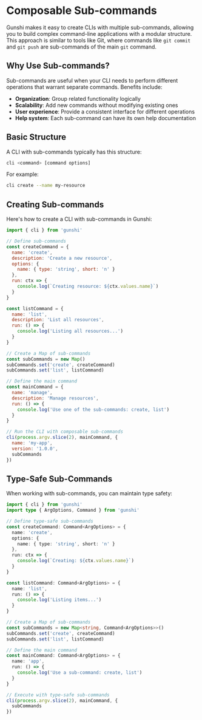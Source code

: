 # Composable Sub-commands

Gunshi makes it easy to create CLIs with multiple sub-commands, allowing you to build complex command-line applications with a modular structure. This approach is similar to tools like Git, where commands like `git commit` and `git push` are sub-commands of the main `git` command.

## Why Use Sub-commands?

Sub-commands are useful when your CLI needs to perform different operations that warrant separate commands. Benefits include:

- **Organization**: Group related functionality logically
- **Scalability**: Add new commands without modifying existing ones
- **User experience**: Provide a consistent interface for different operations
- **Help system**: Each sub-command can have its own help documentation

## Basic Structure

A CLI with sub-commands typically has this structure:

```sh
cli <command> [command options]
```

For example:

```sh
cli create --name my-resource
```

## Creating Sub-commands

Here's how to create a CLI with sub-commands in Gunshi:

```js
import { cli } from 'gunshi'

// Define sub-commands
const createCommand = {
  name: 'create',
  description: 'Create a new resource',
  options: {
    name: { type: 'string', short: 'n' }
  },
  run: ctx => {
    console.log(`Creating resource: ${ctx.values.name}`)
  }
}

const listCommand = {
  name: 'list',
  description: 'List all resources',
  run: () => {
    console.log('Listing all resources...')
  }
}

// Create a Map of sub-commands
const subCommands = new Map()
subCommands.set('create', createCommand)
subCommands.set('list', listCommand)

// Define the main command
const mainCommand = {
  name: 'manage',
  description: 'Manage resources',
  run: () => {
    console.log('Use one of the sub-commands: create, list')
  }
}

// Run the CLI with composable sub-commands
cli(process.argv.slice(2), mainCommand, {
  name: 'my-app',
  version: '1.0.0',
  subCommands
})
```

## Type-Safe Sub-Commands

When working with sub-commands, you can maintain type safety:

```ts
import { cli } from 'gunshi'
import type { ArgOptions, Command } from 'gunshi'

// Define type-safe sub-commands
const createCommand: Command<ArgOptions> = {
  name: 'create',
  options: {
    name: { type: 'string', short: 'n' }
  },
  run: ctx => {
    console.log(`Creating: ${ctx.values.name}`)
  }
}

const listCommand: Command<ArgOptions> = {
  name: 'list',
  run: () => {
    console.log('Listing items...')
  }
}

// Create a Map of sub-commands
const subCommands = new Map<string, Command<ArgOptions>>()
subCommands.set('create', createCommand)
subCommands.set('list', listCommand)

// Define the main command
const mainCommand: Command<ArgOptions> = {
  name: 'app',
  run: () => {
    console.log('Use a sub-command: create, list')
  }
}

// Execute with type-safe sub-commands
cli(process.argv.slice(2), mainCommand, {
  subCommands
})
```
